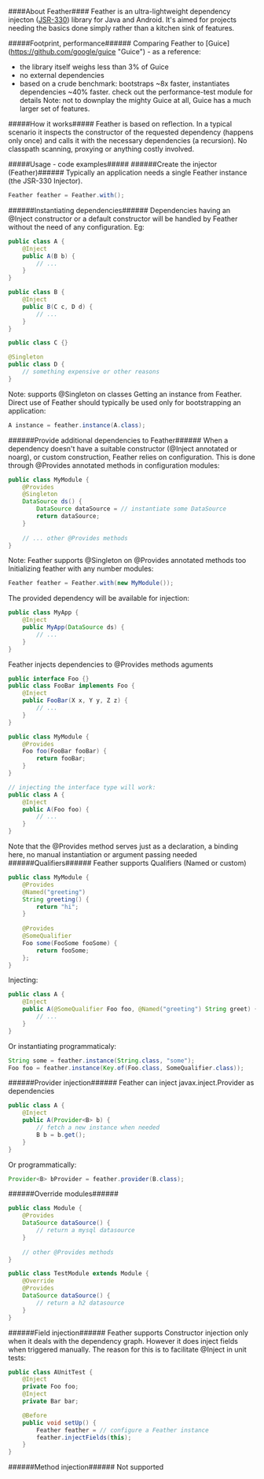 ####About Feather####
Feather is an ultra-lightweight dependency injecton ([JSR-330](https://jcp.org/en/jsr/detail?id=330 "JSR-330")) library for Java and Android. It's aimed for projects needing the basics done simply rather than a kitchen sink of features.

#####Footprint, performance######
Comparing Feather to [Guice] (https://github.com/google/guice "Guice") - as a reference:
- the library itself weighs less than 3% of Guice
- no external dependencies
- based on a crude benchmark: bootstraps ~8x faster, instantiates dependencies ~40% faster. check out the performance-test module for details
Note: not to downplay the mighty Guice at all, Guice has a much larger set of features.

#####How it works#####
Feather is based on reflection. In a typical scenario it inspects the constructor of the requested dependency (happens only once) and calls it with the necessary dependencies (a recursion). No classpath scanning, proxying or anything costly involved.

#####Usage - code examples#####
######Create the injector (Feather)######
Typically an application needs a single Feather instance (the JSR-330 Injector).
```java
Feather feather = Feather.with();
```

######Instantiating dependencies######
Dependencies having an @Inject constructor or a default constructor will be handled by Feather without the need of any configuration. Eg:
```java
public class A {
    @Inject
    public A(B b) {
        // ...
    }
}

public class B {
    @Inject
    public B(C c, D d) {
        // ...
    }
}

public class C {}

@Singleton
public class D {
    // something expensive or other reasons
}
```
Note: supports @Singleton on classes
Getting an instance from Feather. Direct use of Feather should typically be used only for bootstrapping an application:
```java
A instance = feather.instance(A.class);
```


######Provide additional dependencies to Feather######
When a dependency doesn't have a suitable constructor (@Inject annotated or noarg), or custom construction, Feather relies on configuration. This is done through @Provides annotated methods in configuration modules:
```java
public class MyModule {
    @Provides
    @Singleton 
    DataSource ds() {
        DataSource dataSource = // instantiate some DataSource
        return dataSource;
    }
    
    // ... other @Provides methods
}
```
Note: Feather supports @Singleton on @Provides annotated methods too
Initializing feather with any number modules:
```java
Feather feather = Feather.with(new MyModule());
```
The provided dependency will be available for injection:
```java
public class MyApp {
    @Inject 
    public MyApp(DataSource ds) {
        // ...
    }
}
```
Feather injects dependencies to @Provides methods aguments
```java
public interface Foo {}
public class FooBar implements Foo {
    @Inject
    public FooBar(X x, Y y, Z z) {
        // ...
    }
}

public class MyModule {
    @Provides
    Foo foo(FooBar fooBar) {
        return fooBar;
    }
}

// injecting the interface type will work:
public class A {
    @Inject
    public A(Foo foo) {
        // ...
    }
}
```
Note that the @Provides method serves just as a declaration, a binding here, no manual instantiation or argument passing needed
######Qualifiers######
Feather supports Qualifiers (Named or custom)
```java
public class MyModule {
    @Provides
    @Named("greeting")
    String greeting() {
        return "hi";
    }
        
    @Provides
    @SomeQualifier
    Foo some(FooSome fooSome) {
        return fooSome;
    };
}
```
Injecting:
```java
public class A {
    @Inject
    public A(@SomeQualifier Foo foo, @Named("greeting") String greet) {
        // ...
    }
}
```
Or instantiating programmaticaly:
```java
String some = feather.instance(String.class, "some");
Foo foo = feather.instance(Key.of(Foo.class, SomeQualifier.class));
```
######Provider injection######
Feather can inject javax.inject.Provider as dependencies
```java
public class A {
    @Inject
    public A(Provider<B> b) {
        // fetch a new instance when needed
        B b = b.get();
    }
}
```
Or programmatically:
```java
Provider<B> bProvider = feather.provider(B.class);
```
######Override modules######
```java
public class Module {
    @Provides
    DataSource dataSource() {
        // return a mysql datasource
    }
    
    // other @Provides methods
}

public class TestModule extends Module {
    @Override
    @Provides
    DataSource dataSource() {
        // return a h2 datasource
    }
}
```
######Field injection######
Feather supports Constructor injection only when it deals with the dependency graph. However it does inject fields when triggered manually. The reason for this is to facilitate @Inject in unit tests:
```java
public class AUnitTest {
    @Inject
    private Foo foo;
    @Inject
    private Bar bar;

    @Before
    public void setUp() {
        Feather feather = // configure a Feather instance
        feather.injectFields(this);
    }
}
```
######Method injection######
Not supported
